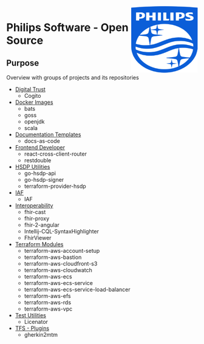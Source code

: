 <img src="./images/Philips_logo.svg" align="right" width="175px" height="175px">

# Philips Software - Open Source

## Purpose
Overview with groups of projects and its repositories

- [Digital Trust](https://github.com/orgs/philips-software/teams/digital-trust/repositories)
  - Cogito
- [Docker Images](https://github.com/orgs/philips-software/teams/docker-images/repositories)
  - bats
  - goss
  - openjdk
  - scala
- [Documentation Templates](https://github.com/orgs/philips-software/teams/documentation-templates/repositories)
  - docs-as-code
- [Frontend Developer](https://github.com/orgs/philips-software/teams/frontend-developer/repositories)
  - react-cross-client-router
  - restdouble
- [HSDP Utilities](https://github.com/orgs/philips-software/teams/hsdp-utilities/repositories)
  - go-hsdp-api
  - go-hsdp-signer
  - terraform-provider-hsdp
- [IAF](https://github.com/orgs/philips-software/teams/iaf/repositories)
  - IAF
- [Interoperability](https://github.com/PhilipsOnFhir)
  - fhir-cast
  - fhir-proxy
  - fhir-2-angular
  - Intellij-CQL-SyntaxHighlighter
  - FhirViewer
- [Terraform Modules](https://github.com/orgs/philips-software/teams/terraform-modules-maintainers/repositories)
  - terraform-aws-account-setup
  - terraform-aws-bastion
  - terraform-aws-cloudfront-s3
  - terraform-aws-cloudwatch
  - terraform-aws-ecs
  - terraform-aws-ecs-service
  - terraform-aws-ecs-service-load-balancer
  - terraform-aws-efs
  - terraform-aws-rds
  - terraform-aws-vpc
- [Test Utilities](https://github.com/orgs/philips-software/teams/test-utilities/repositories)
  - Licenator
- [TFS - Plugins](https://github.com/orgs/philips-software/teams/gherkin2mtm/repositories)
  - gherkin2mtm

